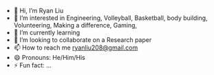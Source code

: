 - 👋 Hi, I’m Ryan Liu
- 👀 I’m interested in Engineering, Volleyball, Basketball, body building, Volunteering, Making a difference, Gaming, 
- 🌱 I’m currently learning 
- 💞️ I’m looking to collaborate on a Research paper
- 📫 How to reach me ryanliu208@gmail.com
- 😄 Pronouns: He/Him/His
- ⚡ Fun fact: ...

<!---
WY3N/WY3N is a ✨ special ✨ repository because its `README.md` (this file) appears on your GitHub profile.
You can click the Preview link to take a look at your changes.
--->

